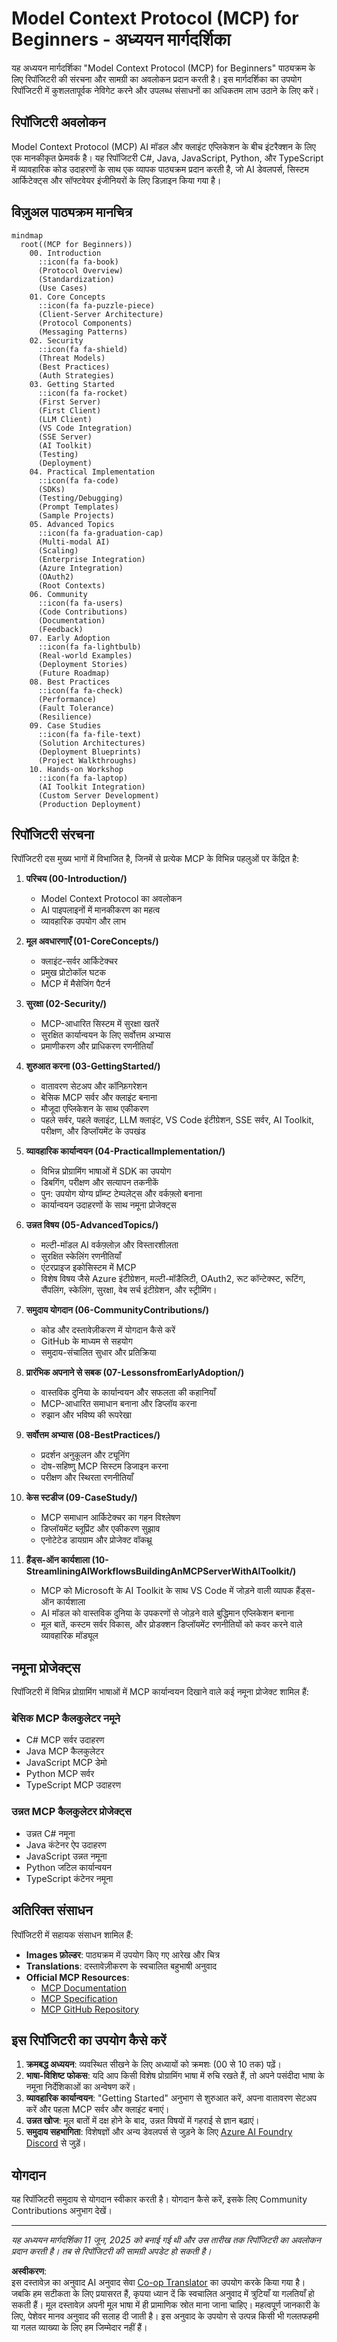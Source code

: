 <!--
CO_OP_TRANSLATOR_METADATA:
{
  "original_hash": "a607d4febc94caee9a12b77795f7fc9a",
  "translation_date": "2025-06-11T16:40:04+00:00",
  "source_file": "study_guide.md",
  "language_code": "hi"
}
-->
# Model Context Protocol (MCP) for Beginners - अध्ययन मार्गदर्शिका

यह अध्ययन मार्गदर्शिका "Model Context Protocol (MCP) for Beginners" पाठ्यक्रम के लिए रिपॉजिटरी की संरचना और सामग्री का अवलोकन प्रदान करती है। इस मार्गदर्शिका का उपयोग रिपॉजिटरी में कुशलतापूर्वक नेविगेट करने और उपलब्ध संसाधनों का अधिकतम लाभ उठाने के लिए करें।

## रिपॉजिटरी अवलोकन

Model Context Protocol (MCP) AI मॉडल और क्लाइंट एप्लिकेशन के बीच इंटरैक्शन के लिए एक मानकीकृत फ्रेमवर्क है। यह रिपॉजिटरी C#, Java, JavaScript, Python, और TypeScript में व्यावहारिक कोड उदाहरणों के साथ एक व्यापक पाठ्यक्रम प्रदान करती है, जो AI डेवलपर्स, सिस्टम आर्किटेक्ट्स और सॉफ्टवेयर इंजीनियरों के लिए डिज़ाइन किया गया है।

## विज़ुअल पाठ्यक्रम मानचित्र

```mermaid
mindmap
  root((MCP for Beginners))
    00. Introduction
      ::icon(fa fa-book)
      (Protocol Overview)
      (Standardization)
      (Use Cases)
    01. Core Concepts
      ::icon(fa fa-puzzle-piece)
      (Client-Server Architecture)
      (Protocol Components)
      (Messaging Patterns)
    02. Security
      ::icon(fa fa-shield)
      (Threat Models)
      (Best Practices)
      (Auth Strategies)
    03. Getting Started
      ::icon(fa fa-rocket)
      (First Server)
      (First Client)
      (LLM Client)
      (VS Code Integration)
      (SSE Server)
      (AI Toolkit)
      (Testing)
      (Deployment)
    04. Practical Implementation
      ::icon(fa fa-code)
      (SDKs)
      (Testing/Debugging)
      (Prompt Templates)
      (Sample Projects)
    05. Advanced Topics
      ::icon(fa fa-graduation-cap)
      (Multi-modal AI)
      (Scaling)
      (Enterprise Integration)
      (Azure Integration)
      (OAuth2)
      (Root Contexts)
    06. Community
      ::icon(fa fa-users)
      (Code Contributions)
      (Documentation)
      (Feedback)
    07. Early Adoption
      ::icon(fa fa-lightbulb)
      (Real-world Examples)
      (Deployment Stories)
      (Future Roadmap)
    08. Best Practices
      ::icon(fa fa-check)
      (Performance)
      (Fault Tolerance)
      (Resilience)
    09. Case Studies
      ::icon(fa fa-file-text)
      (Solution Architectures)
      (Deployment Blueprints)
      (Project Walkthroughs)
    10. Hands-on Workshop
      ::icon(fa fa-laptop)
      (AI Toolkit Integration)
      (Custom Server Development)
      (Production Deployment)
```

## रिपॉजिटरी संरचना

रिपॉजिटरी दस मुख्य भागों में विभाजित है, जिनमें से प्रत्येक MCP के विभिन्न पहलुओं पर केंद्रित है:

1. **परिचय (00-Introduction/)**
   - Model Context Protocol का अवलोकन
   - AI पाइपलाइनों में मानकीकरण का महत्व
   - व्यावहारिक उपयोग और लाभ

2. **मूल अवधारणाएँ (01-CoreConcepts/)**
   - क्लाइंट-सर्वर आर्किटेक्चर
   - प्रमुख प्रोटोकॉल घटक
   - MCP में मैसेजिंग पैटर्न

3. **सुरक्षा (02-Security/)**
   - MCP-आधारित सिस्टम में सुरक्षा खतरें
   - सुरक्षित कार्यान्वयन के लिए सर्वोत्तम अभ्यास
   - प्रमाणीकरण और प्राधिकरण रणनीतियाँ

4. **शुरुआत करना (03-GettingStarted/)**
   - वातावरण सेटअप और कॉन्फ़िगरेशन
   - बेसिक MCP सर्वर और क्लाइंट बनाना
   - मौजूदा एप्लिकेशन के साथ एकीकरण
   - पहले सर्वर, पहले क्लाइंट, LLM क्लाइंट, VS Code इंटीग्रेशन, SSE सर्वर, AI Toolkit, परीक्षण, और डिप्लॉयमेंट के उपखंड

5. **व्यावहारिक कार्यान्वयन (04-PracticalImplementation/)**
   - विभिन्न प्रोग्रामिंग भाषाओं में SDK का उपयोग
   - डिबगिंग, परीक्षण और सत्यापन तकनीकें
   - पुन: उपयोग योग्य प्रॉम्प्ट टेम्पलेट्स और वर्कफ़्लो बनाना
   - कार्यान्वयन उदाहरणों के साथ नमूना प्रोजेक्ट्स

6. **उन्नत विषय (05-AdvancedTopics/)**
   - मल्टी-मॉडल AI वर्कफ़्लोज़ और विस्तारशीलता
   - सुरक्षित स्केलिंग रणनीतियाँ
   - एंटरप्राइज इकोसिस्टम में MCP
   - विशेष विषय जैसे Azure इंटीग्रेशन, मल्टी-मॉडैलिटी, OAuth2, रूट कॉन्टेक्स्ट, रूटिंग, सैंपलिंग, स्केलिंग, सुरक्षा, वेब सर्च इंटीग्रेशन, और स्ट्रीमिंग।

7. **समुदाय योगदान (06-CommunityContributions/)**
   - कोड और दस्तावेज़ीकरण में योगदान कैसे करें
   - GitHub के माध्यम से सहयोग
   - समुदाय-संचालित सुधार और प्रतिक्रिया

8. **प्रारंभिक अपनाने से सबक (07-LessonsfromEarlyAdoption/)**
   - वास्तविक दुनिया के कार्यान्वयन और सफलता की कहानियाँ
   - MCP-आधारित समाधान बनाना और डिप्लॉय करना
   - रुझान और भविष्य की रूपरेखा

9. **सर्वोत्तम अभ्यास (08-BestPractices/)**
   - प्रदर्शन अनुकूलन और ट्यूनिंग
   - दोष-सहिष्णु MCP सिस्टम डिजाइन करना
   - परीक्षण और स्थिरता रणनीतियाँ

10. **केस स्टडीज (09-CaseStudy/)**
    - MCP समाधान आर्किटेक्चर का गहन विश्लेषण
    - डिप्लॉयमेंट ब्लूप्रिंट और एकीकरण सुझाव
    - एनोटेटेड डायग्राम और प्रोजेक्ट वॉकथ्रू

11. **हैंड्स-ऑन कार्यशाला (10-StreamliningAIWorkflowsBuildingAnMCPServerWithAIToolkit/)**
    - MCP को Microsoft के AI Toolkit के साथ VS Code में जोड़ने वाली व्यापक हैंड्स-ऑन कार्यशाला
    - AI मॉडल को वास्तविक दुनिया के उपकरणों से जोड़ने वाले बुद्धिमान एप्लिकेशन बनाना
    - मूल बातें, कस्टम सर्वर विकास, और प्रोडक्शन डिप्लॉयमेंट रणनीतियों को कवर करने वाले व्यावहारिक मॉड्यूल

## नमूना प्रोजेक्ट्स

रिपॉजिटरी में विभिन्न प्रोग्रामिंग भाषाओं में MCP कार्यान्वयन दिखाने वाले कई नमूना प्रोजेक्ट शामिल हैं:

### बेसिक MCP कैलकुलेटर नमूने
- C# MCP सर्वर उदाहरण
- Java MCP कैलकुलेटर
- JavaScript MCP डेमो
- Python MCP सर्वर
- TypeScript MCP उदाहरण

### उन्नत MCP कैलकुलेटर प्रोजेक्ट्स
- उन्नत C# नमूना
- Java कंटेनर ऐप उदाहरण
- JavaScript उन्नत नमूना
- Python जटिल कार्यान्वयन
- TypeScript कंटेनर नमूना

## अतिरिक्त संसाधन

रिपॉजिटरी में सहायक संसाधन शामिल हैं:

- **Images फ़ोल्डर**: पाठ्यक्रम में उपयोग किए गए आरेख और चित्र
- **Translations**: दस्तावेज़ीकरण के स्वचालित बहुभाषी अनुवाद
- **Official MCP Resources**:
  - [MCP Documentation](https://modelcontextprotocol.io/)
  - [MCP Specification](https://spec.modelcontextprotocol.io/)
  - [MCP GitHub Repository](https://github.com/modelcontextprotocol)

## इस रिपॉजिटरी का उपयोग कैसे करें

1. **क्रमबद्ध अध्ययन**: व्यवस्थित सीखने के लिए अध्यायों को क्रमशः (00 से 10 तक) पढ़ें।
2. **भाषा-विशिष्ट फोकस**: यदि आप किसी विशेष प्रोग्रामिंग भाषा में रुचि रखते हैं, तो अपने पसंदीदा भाषा के नमूना निर्देशिकाओं का अन्वेषण करें।
3. **व्यावहारिक कार्यान्वयन**: "Getting Started" अनुभाग से शुरुआत करें, अपना वातावरण सेटअप करें और पहला MCP सर्वर और क्लाइंट बनाएं।
4. **उन्नत खोज**: मूल बातों में दक्ष होने के बाद, उन्नत विषयों में गहराई से ज्ञान बढ़ाएं।
5. **समुदाय सहभागिता**: विशेषज्ञों और अन्य डेवलपर्स से जुड़ने के लिए [Azure AI Foundry Discord](https://discord.com/invite/ByRwuEEgH4) से जुड़ें।

## योगदान

यह रिपॉजिटरी समुदाय से योगदान स्वीकार करती है। योगदान कैसे करें, इसके लिए Community Contributions अनुभाग देखें।

---

*यह अध्ययन मार्गदर्शिका 11 जून, 2025 को बनाई गई थी और उस तारीख तक रिपॉजिटरी का अवलोकन प्रदान करती है। तब से रिपॉजिटरी की सामग्री अपडेट हो सकती है।*

**अस्वीकरण**:  
इस दस्तावेज़ का अनुवाद AI अनुवाद सेवा [Co-op Translator](https://github.com/Azure/co-op-translator) का उपयोग करके किया गया है। जबकि हम सटीकता के लिए प्रयासरत हैं, कृपया ध्यान दें कि स्वचालित अनुवाद में त्रुटियाँ या गलतियाँ हो सकती हैं। मूल दस्तावेज़ अपनी मूल भाषा में ही प्रामाणिक स्रोत माना जाना चाहिए। महत्वपूर्ण जानकारी के लिए, पेशेवर मानव अनुवाद की सलाह दी जाती है। इस अनुवाद के उपयोग से उत्पन्न किसी भी गलतफहमी या गलत व्याख्या के लिए हम जिम्मेदार नहीं हैं।